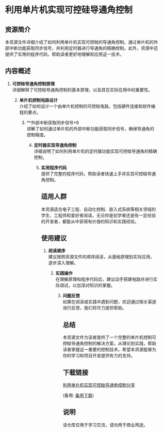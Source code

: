 # 利用单片机实现可控硅导通角控制

## 资源简介

本资源文件详细介绍了如何利用单片机实现可控硅的导通角控制。通过单片机的外部中断功能获取同步信号，并利用定时器进行导通角的精确控制。此外，资源中还提供了实用的程序代码，帮助读者更好地理解和应用这一技术。

## 内容概述

1. **可控硅导通角控制原理**  
   详细解释了可控硅导通角控制的基本原理，以及其在实际应用中的重要性。

   2. **单片机控制电路设计**  
      介绍了如何设计一个由单片机控制的可控硅电路，包括硬件连接和软件编程的要点。

      3. **外部中断获取同步信号*8  
         讲解了如何通过单片机的外部中断功能获取同步信号，确保导通角的控制精度。

         4. **定时器实现导通角控制**  
            详细说明了如何利用单片机的定时器功能实现可控硅导通角的精确控制。

            5. **实用程序代码**  
               提供了完整的程序代码，帮助读者快速上手并实现可控硅导通角控制。

               ## 适用人群

               本资源适合电子工程、自动化控制、嵌入式系统等相关领域的学生、工程师和爱好者阅读。无论你是初学者还是有一定经验的开发者，都能从中获得有价值的知识和实践经验。

               ## 使用建议

               1. **阅读顺序**  
                  建议按照资源文件的顺序阅读，从基础原理到实际应用，逐步深入理解。

                  2. **实践操作**  
                     在理解原理和程序代码后，建议动手搭建电路并进行实际调试，以加深对知识的掌握。

                     3. **问题反馈**  
                        如果在阅读或实践中遇到问题，欢迎通过相关渠道进行反馈，我们将尽力提供帮助。

                        ## 总结

                        本资源文件为读者提供了一个完整的单片机控制可控硅导通角控制的解决方案，从理论到实践，帮助读者掌握这一重要的控制技术。希望本资源能够为你的学习和项目开发提供有力的支持。

                        ## 下载链接
                        [利用单片机实现可控硅导通角控制分享](https://pan.quark.cn/s/010596b590b2) 

                        (备用: [备用下载](https://pan.baidu.com/s/1lyAR3o4YzIy40aKJO4KpNQ?pwd=1234))

                        ## 说明

                        该仓库仅用于学习交流，请勿用于商业用途。
